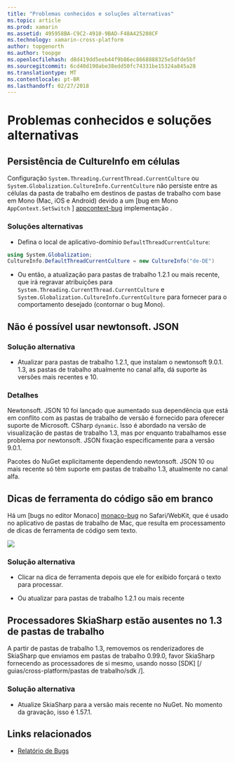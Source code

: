 ```yaml
---
title: "Problemas conhecidos e soluções alternativas"
ms.topic: article
ms.prod: xamarin
ms.assetid: 495958BA-C9C2-4910-9BAD-F48A425208CF
ms.technology: xamarin-cross-platform
author: topgenorth
ms.author: toopge
ms.openlocfilehash: d8d419dd5eeb44f9b86ec8668888325e5dfde5bf
ms.sourcegitcommit: 6cd40d190abe38edd50fc74331be15324a845a28
ms.translationtype: MT
ms.contentlocale: pt-BR
ms.lasthandoff: 02/27/2018
---
```

# <a name="known-issues--workarounds"></a>Problemas conhecidos e soluções alternativas

## <a name="persistence-of-cultureinfo-across-cells"></a>Persistência de CultureInfo em células

Configuração `System.Threading.CurrentThread.CurrentCulture` ou `System.Globalization.CultureInfo.CurrentCulture` não persiste entre as células da pasta de trabalho em destinos de pastas de trabalho com base em Mono (Mac, iOS e Android) devido a um [bug em Mono `AppContext.SetSwitch` ] [ appcontext-bug] implementação .

### <a name="workarounds"></a>Soluções alternativas

* Defina o local de aplicativo-domínio `DefaultThreadCurrentCulture`:
```csharp
using System.Globalization;
CultureInfo.DefaultThreadCurrentCulture = new CultureInfo("de-DE")
```

* Ou então, a atualização para pastas de trabalho 1.2.1 ou mais recente, que irá regravar atribuições para `System.Threading.CurrentThread.CurrentCulture` e `System.Globalization.CultureInfo.CurrentCulture` para fornecer para o comportamento desejado (contornar o bug Mono).

## <a name="unable-to-use-newtonsoftjson"></a>Não é possível usar newtonsoft. JSON

### <a name="workaround"></a>Solução alternativa

* Atualizar para pastas de trabalho 1.2.1, que instalam o newtonsoft 9.0.1.
  1.3, as pastas de trabalho atualmente no canal alfa, dá suporte às versões mais recentes e 10.

### <a name="details"></a>Detalhes

Newtonsoft. JSON 10 foi lançado que aumentado sua dependência que está em conflito com as pastas de trabalho de versão é fornecido para oferecer suporte de Microsoft. CSharp `dynamic`. Isso é abordado na versão de visualização de pastas de trabalho 1.3, mas por enquanto trabalhamos esse problema por newtonsoft. JSON fixação especificamente para a versão 9.0.1.

Pacotes do NuGet explicitamente dependendo newtonsoft. JSON 10 ou mais recente só têm suporte em pastas de trabalho 1.3, atualmente no canal alfa.

## <a name="code-tooltips-are-blank"></a>Dicas de ferramenta do código são em branco

Há um [bugs no editor Monaco] [ monaco-bug] no Safari/WebKit, que é usado no aplicativo de pastas de trabalho de Mac, que resulta em processamento de dicas de ferramenta de código sem texto.

![](general-images/monaco-signature-help-bug.png)

### <a name="workaround"></a>Solução alternativa

* Clicar na dica de ferramenta depois que ele for exibido forçará o texto para processar.

* Ou atualizar para pastas de trabalho 1.2.1 ou mais recente

[appcontext-bug]: https://bugzilla.xamarin.com/show_bug.cgi?id=54448
[monaco-bug]: https://github.com/Microsoft/monaco-editor/issues/408

## <a name="skiasharp-renderers-are-missing-in-workbooks-13"></a>Processadores SkiaSharp estão ausentes no 1.3 de pastas de trabalho

A partir de pastas de trabalho 1.3, removemos os renderizadores de SkiaSharp que enviamos em pastas de trabalho 0.99.0, favor SkiaSharp fornecendo as processadores de si mesmo, usando nosso [SDK] [/ guias/cross-platform/pastas de trabalho/sdk /].

### <a name="workaround"></a>Solução alternativa

* Atualize SkiaSharp para a versão mais recente no NuGet. No momento da gravação, isso é 1.57.1.

## <a name="related-links"></a>Links relacionados

- [Relatório de Bugs](~/tools/workbooks/install.md#reporting-bugs)

